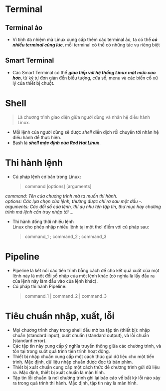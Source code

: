 # Terminal
## Terminal ảo
- Vì tính đa nhiệm mà Linux cung cấp thêm các terminal ảo, ta có thể ***có nhiều terminal cùng lúc***, mỗi terminal có thể có những tác vụ riêng biệt  
## Smart Terminal
- Các Smart Terminal có thể ***giao tiếp với hệ thống Linux một mức cao hơn***, từ ký tự đơn giản đến biểu tượng, cửa sổ, menu và các biến cố xử lý của thiết bị chuột.

# Shell
> Là chương trình giao diện giữa người dùng và nhân hệ điều hành Linux.
- Mỗi lệnh của người dùng sẽ được *shell* diễn dịch rồi chuyển tới nhân hệ điều hành để thực hiện.  
- Bash là ***shell mặc định của Red Hat Linux***.
# Thi hành lệnh
- Cú pháp lệnh cơ bản trong Linux:  
  > command [options] [arguments]  

*command: Tên của chương trình mà ta muốn thi hành.  
options: Các lựa chọn của lệnh, thường được chỉ ra sau một dấu -.  
arguments: Các đối số của lệnh, thí dụ như tên tập tin, thư mục hay chương trình mà lệnh cần truy nhập tới …*

- Thi hành đồng thời nhiều lệnh  
  Linux cho phép nhập nhiều lệnh tại một thời điểm với cú pháp sau: 
    > command_1 ; command_2 ; command_3  

# Pipeline
- Pipeline là kết nối các tiến trình bằng cách để cho kết quả xuất của một lệnh này là một đối số nhập của một lệnh khác (có nghĩa là lấy đầu ra của lệnh này làm đầu vào của lệnh khác).  
- Cú pháp thi hành Pipeline:  
  > command_1 | command_2 | command_3  

# Tiêu chuẩn nhập, xuất, lỗi
- Mọi chương trình chạy trong shell đều mở ba tập tin (thiết bị): nhập chuẩn (standard input), xuất chuẩn (standard output), và lỗi chuẩn (standard error). 
- Các tập tin này cung cấp ý nghĩa truyền thông giữa các chương trình, và tồn tại trong suốt quá trình tiến trình hoạt động.  
- Thiết bị nhập chuẩn cung cấp một cách thức gửi dữ liệu cho một tiến trình. Mặc định, dữ liệu nhập chuẩn được đọc từ bàn phím.  
- Thiết bị xuất chuẩn cung cấp một cách thức để chương trình gửi dữ liệu ra. Mặc định, thiết bị xuất chuẩn là màn hình.  
- Tập tin lỗi chuẩn là nơi chương trình ghi lại báo cáo về bất kỳ lỗi nào xảy ra trong quá trình thi hành. Mặc định, tập tin này là màn hình.   